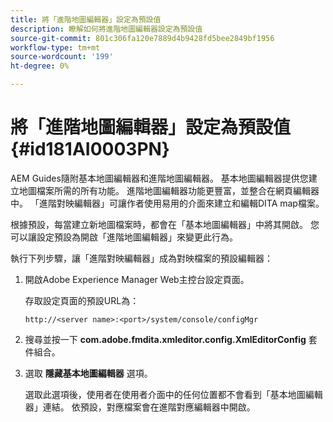 ```yaml
---
title: 將「進階地圖編輯器」設定為預設值
description: 瞭解如何將進階地圖編輯器設定為預設值
source-git-commit: 801c306fa120e7889d4b9428fd5bee2849bf1956
workflow-type: tm+mt
source-wordcount: '199'
ht-degree: 0%

---
```



# 將「進階地圖編輯器」設定為預設值 {#id181AI0003PN}

AEM Guides隨附基本地圖編輯器和進階地圖編輯器。 基本地圖編輯器提供您建立地圖檔案所需的所有功能。 進階地圖編輯器功能更豐富，並整合在網頁編輯器中。 「進階對映編輯器」可讓作者使用易用的介面來建立和編輯DITA map檔案。

根據預設，每當建立新地圖檔案時，都會在「基本地圖編輯器」中將其開啟。 您可以讓設定預設為開啟「進階地圖編輯器」來變更此行為。

執行下列步驟，讓「進階對映編輯器」成為對映檔案的預設編輯器：

1. 開啟Adobe Experience Manager Web主控台設定頁面。

   存取設定頁面的預設URL為：

   ```http
   http://<server name>:<port>/system/console/configMgr
   ```

1. 搜尋並按一下 **com.adobe.fmdita.xmleditor.config.XmlEditorConfig** 套件組合。

1. 選取 **隱藏基本地圖編輯器** 選項。

   選取此選項後，使用者在使用者介面中的任何位置都不會看到「基本地圖編輯器」連結。 依預設，對應檔案會在進階對應編輯器中開啟。



